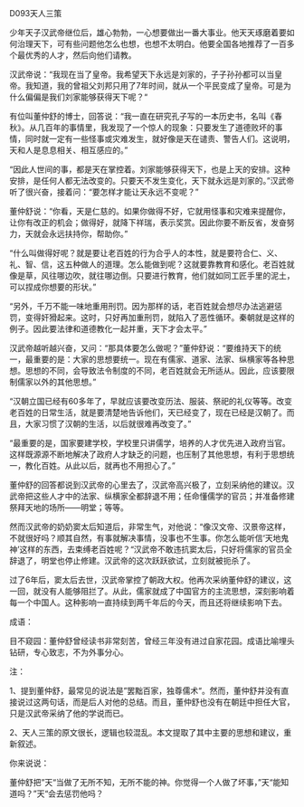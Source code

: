 D093天人三策

少年天子汉武帝继位后，雄心勃勃，一心想要做出一番大事业。他天天琢磨着要如何治理天下，可有些问题他怎么也想，也想不太明白。他要全国各地推荐了一百多个最优秀的人才，然后向他们请教。

汉武帝说：“我现在当了皇帝。我希望天下永远是刘家的，子子孙孙都可以当皇帝。我知道，我的曾祖父刘邦只用了7年时间，就从一个平民变成了皇帝。可是为什么偏偏是我们刘家能够获得天下呢？“

有位叫董仲舒的博士，回答说：“我一直在研究孔子写的一本历史书，名叫《春秋》。从几百年的事情里，我发现了一个惊人的现象：只要发生了道德败坏的事情，同时就一定有一些怪事或灾难发生，就好像是天在谴责、警告人们。这说明，天和人是息息相关、相互感应的。”

“因此人世间的事，都是天在掌控着。刘家能够获得天下，也是上天的安排。这种安排，是任何人都无法改变的。只要天不发生变化，天下就永远是刘家的。”汉武帝听了很兴奋，接着问：“要怎样才能让天永远不变呢？”

董仲舒说：“你看，天是仁慈的。如果你做得不好，它就用怪事和灾难来提醒你，让你有改正的机会；做得好，就降下祥瑞，表示奖赏。因此你要不断反省，发奋努力，天就会永远扶持你，帮助你。”

“什么叫做得好呢？就是要让老百姓的行为合乎人的本性，就是要符合仁、义、礼、智、信，这五种做人的道理。怎么能做到呢？这就要靠教育和感化。老百姓就像是草，风往哪边吹，就往哪边倒。只要进行教育，他们就如同工匠手里的泥土，可以捏成你想要的形状。”

“另外，千万不能一味地重用刑罚。因为那样的话，老百姓就会想尽办法逃避惩罚，变得奸猾起来。这时，只好再加重刑罚，就陷入了恶性循环。秦朝就是这样的例子。因此要法律和道德教化一起并重，天下才会太平。”

汉武帝越听越兴奋，又问：“那具体要怎么做呢？”董仲舒说：“要维持天下的统一，最重要的是：大家的思想要统一。现在有儒家、道家、法家、纵横家等各种思想。思想的不同，会导致法令制度的不同，老百姓就会无所适从。因此，应该要限制儒家以外的其他思想。”

“汉朝立国已经有60多年了，早就应该要改变历法、服装、祭祀的礼仪等等。改变老百姓的日常生活，就是要清楚地告诉他们，天已经变了，现在已经是汉朝了。而且，大家习惯了汉朝的生活，以后就很难再改变了。”

“最重要的是，国家要建学校，学校里只讲儒学，培养的人才优先进入政府当官。这样既源源不断地解决了政府人才缺乏的问题，也压制了其他思想，有利于思想统一，教化百姓。从此以后，就再也不用担心了。”

董仲舒的回答都说到汉武帝的心里去了，汉武帝高兴极了，立刻采纳他的建议。汉武帝把这些人才中的法家、纵横家全都辞退不用；任命懂儒学的官员；并准备修建祭拜天地的场所——明堂；等等。

然而汉武帝的奶奶窦太后知道后，非常生气，对他说：“像汉文帝、汉景帝这样，不就很好吗？顺其自然，有事就解决事情，没事也不生事。你怎么能听信‘天地鬼神’这样的东西，去束缚老百姓呢？“汉武帝不敢违抗窦太后，只好将儒家的官员全辞退了，明堂也停止修建。汉武帝的这次跃跃欲试，立刻就被扼杀了。

过了6年后，窦太后去世，汉武帝掌控了朝政大权。他再次采纳董仲舒的建议，这一回，就没有人能够阻拦了。从此，儒家就成了中国官方的主流思想，深刻影响着每一个中国人。这种影响一直持续到两千年后的今天，而且还将继续影响下去。



成语：

目不窥园：董仲舒曾经读书非常刻苦，曾经三年没有进过自家花园。成语比喻埋头钻研，专心致志，不为外事分心。



注：

1、提到董仲舒，最常见的说法是”罢黜百家，独尊儒术“。然而，董仲舒并没有直接说过这两句话，而是后人对他的总结。而且，董仲舒也没有在朝廷中担任大官，只是汉武帝采纳了他的学说而已。

2、天人三策的原文很长，逻辑也较混乱。本文提取了其中主要的思想和建议，重新叙述。

你来说说：

董仲舒把”天“当做了无所不知，无所不能的神。你觉得一个人做了坏事，”天“能知道吗？”天“会去惩罚他吗？